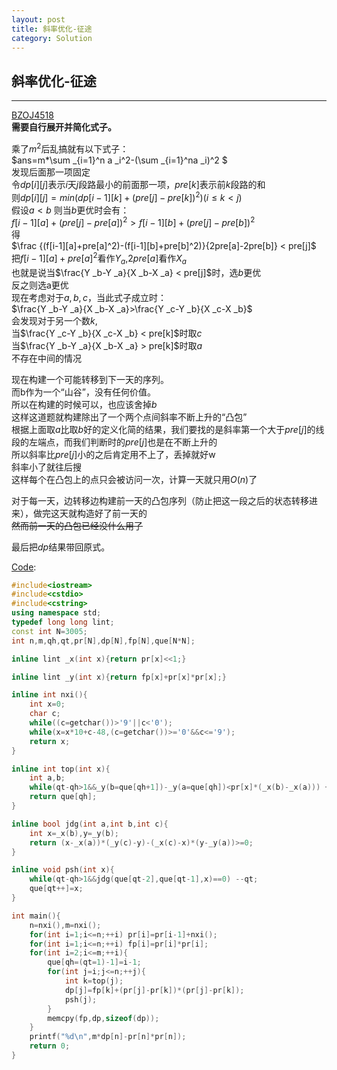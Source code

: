```yaml
---
layout: post
title: 斜率优化-征途
category: Solution
---
```


## 斜率优化-征途

---
[BZOJ4518](https://www.lydsy.com/JudgeOnline/problem.php?id=4518)  
**需要自行展开并简化式子。**

乘了$m^2$后乱搞就有以下式子：  
$ans=m*\sum _{i=1}^n a _i^2-(\sum _{i=1}^na _i)^2 $  
发现后面那一项固定  
令$dp[i][j]$表示$i$天$j$段路最小的前面那一项，$pre[k]$表示前$k$段路的和  
则$dp[i][j]=min(dp[i-1][k]+(pre[j]-pre[k])^2)(i \leq k < j)$  
假设$a < b$ 则当$b$更优时会有：  
$f[i-1][a]+(pre[j]-pre[a])^2>f[i-1][b]+(pre[j]-pre[b])^2$  
得  
$\frac {(f[i-1][a]+pre[a]^2)-(f[i-1][b]+pre[b]^2)}{2pre[a]-2pre[b]} < pre[j]$  
把$f[i-1][a]+pre[a]^2$看作$Y _a$,$2pre[a]$看作$X _a$  
也就是说当$\frac{Y _b-Y _a}{X _b-X _a} < pre[j]$时，选$b$更优  
反之则选a更优  
现在考虑对于$a,b,c$，当此式子成立时：  
$\frac{Y _b-Y _a}{X _b-X _a}>\frac{Y _c-Y _b}{X _c-X _b}$  
会发现对于另一个数$k$,  
当$\frac{Y _c-Y _b}{X _c-X _b} < pre[k]$时取$c$  
当$\frac{Y _b-Y _a}{X _b-X _a} > pre[k]$时取$a$  
不存在中间的情况  

现在构建一个可能转移到下一天的序列。  
而b作为一个“山谷”，没有任何价值。  
所以在构建的时候可以，也应该舍掉$b$  
这样这道题就构建除出了一个两个点间斜率不断上升的“凸包”  
根据上面取$a$比取$b$好的定义化简的结果，我们要找的是斜率第一个大于$pre[j]$的线段的左端点，而我们判断时的$pre[j]$也是在不断上升的  
所以斜率比$pre[j]$小的之后肯定用不上了，丢掉就好w  
斜率小了就往后搜  
这样每个在凸包上的点只会被访问一次，计算一天就只用$O(n)$了  

对于每一天，边转移边构建前一天的凸包序列（防止把这一段之后的状态转移进来），做完这天就构造好了前一天的  
~~然而前一天的凸包已经没什么用了~~  

最后把$dp$结果带回原式。  

[Code](https://github.com/syniox/Online_Judge_solutions/blob/master/BZOJ/4518.cpp):
```C++
#include<iostream>
#include<cstdio>
#include<cstring>
using namespace std;
typedef long long lint;
const int N=3005;
int n,m,qh,qt,pr[N],dp[N],fp[N],que[N*N];

inline lint _x(int x){return pr[x]<<1;}

inline lint _y(int x){return fp[x]+pr[x]*pr[x];}

inline int nxi(){
	int x=0;
	char c;
	while((c=getchar())>'9'||c<'0');
	while(x=x*10+c-48,(c=getchar())>='0'&&c<='9');
	return x;
}

inline int top(int x){
	int a,b;
	while(qt-qh>1&&_y(b=que[qh+1])-_y(a=que[qh])<pr[x]*(_x(b)-_x(a))) ++qh;
	return que[qh];
}

inline bool jdg(int a,int b,int c){
	int x=_x(b),y=_y(b);
	return (x-_x(a))*(_y(c)-y)-(_x(c)-x)*(y-_y(a))>=0;
}

inline void psh(int x){
	while(qt-qh>1&&jdg(que[qt-2],que[qt-1],x)==0) --qt;
	que[qt++]=x;
}

int main(){
	n=nxi(),m=nxi();
	for(int i=1;i<=n;++i) pr[i]=pr[i-1]+nxi();
	for(int i=1;i<=n;++i) fp[i]=pr[i]*pr[i];
	for(int i=2;i<=m;++i){
		que[qh=(qt=1)-1]=i-1;
		for(int j=i;j<=n;++j){
			int k=top(j);
			dp[j]=fp[k]+(pr[j]-pr[k])*(pr[j]-pr[k]);
			psh(j);
		}
		memcpy(fp,dp,sizeof(dp));
	}
	printf("%d\n",m*dp[n]-pr[n]*pr[n]);
	return 0;
}
```